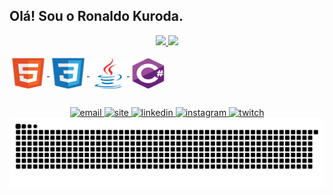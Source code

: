 ## Olá! Sou o Ronaldo Kuroda.

<div align="center">
  
  <a href="https://github.com/ronaldokuroda">
    
  <img height="200em" src="https://github-readme-stats.vercel.app/api?username=ronaldokuroda&show_icons=true&theme=dracula&include_all_commits=true&count_private=true"/>
    
  <img height="200em" src="https://github-readme-stats.vercel.app/api/top-langs/?username=ronaldokuroda&langs_count=10&langs_count=7&theme=dracula"/> 
    
</div>
<div style="display: inline_block"><br>
  <img align="center" alt="Ronaldo-HTML" height="50" width="60" src="https://raw.githubusercontent.com/devicons/devicon/master/icons/html5/html5-original.svg">
  <img align="center" alt="Ronaldo-CSS" height="50" width="60" src="https://raw.githubusercontent.com/devicons/devicon/master/icons/css3/css3-original.svg">
  <img align="center" alt="Ronaldo-Java" height="50" width="60" src="https://raw.githubusercontent.com/devicons/devicon/master/icons/java/java-original.svg">
  <img align="center" alt="Ronaldo-Csharp" height="50" width="60" src="https://raw.githubusercontent.com/devicons/devicon/master/icons/csharp/csharp-original.svg">
</div>
  
 ##
  
<div align="center">
  
  <a href="mailto:ronaldokuroda@hotmail.com" target="_blank"> 
    <img src="https://img.icons8.com/external-kiranshastry-lineal-color-kiranshastry/344/external-email-multimedia-kiranshastry-lineal-color-kiranshastry-1.png" alt="email" height="100" width="100" target="_blank"/> 
  </a>
  
  <a href="https://www.ronaldokuroda.com" target="_blank"> 
    <img src="https://img.icons8.com/color-glass/344/domain.png" alt="site" height="100" width="100" target="_blank"/> 
  </a>
  
  <a href="https://www.linkedin.com/in/ronaldokuroda/" target="_blank"> 
    <img src="https://img.icons8.com/external-justicon-flat-justicon/344/external-linkedin-social-media-justicon-flat-justicon.png" alt="linkedin" height="100" width="100" target="_blank" /> 
  </a>
  
  <a href="https://www.instagram.com/ronaldokuroda" target="_blank"> 
    <img src="https://img.icons8.com/color/344/instagram-new--v1.png" alt="instagram" height="100" width="100" target="_blank" /> 
  </a>
  
  <a href="https://www.twitch.tv/h1r04" target="_blank"> 
    <img src="https://img.icons8.com/external-justicon-flat-justicon/344/external-twitch-social-media-justicon-flat-justicon.png" alt="twitch" height="100" width="100" target="_blank" /> 
  </a>



  
</div>

<picture>
  <source media="(prefers-color-scheme: dark)" srcset="https://raw.githubusercontent.com/ronaldokuroda/ronaldokuroda/output/github-contribution-grid-snake-dark.svg">
  <source media="(prefers-color-scheme: light)" srcset="https://raw.githubusercontent.com/ronaldokuroda/ronaldokuroda/output/github-contribution-grid-snake.svg">
  <img alt="github contribution grid snake animation" src="https://raw.githubusercontent.com/ronaldokuroda/ronaldokuroda/output/github-contribution-grid-snake.svg">
</picture>

<!-- ![Snake animation](https://github.com/ronaldokuroda/ronaldokuroda/blob/output/github-contribution-grid-snake.svg)
<img align="right" src="https://cdn.discordapp.com/attachments/780589825220018209/1063581964365463573/emails-college.gif" width="120px"> 

-->
